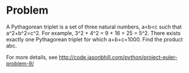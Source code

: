 Problem
=======

A Pythagorean triplet is a set of three natural numbers, a<b<c such that a^2+b^2=c^2. For example,
3^2 + 4^2 = 9 + 16 = 25 = 5^2. There exists exactly one Pythagorean triplet for which a+b+c=1000.
Find the product abc.

For more details, see http://code.jasonbhill.com/python/project-euler-problem-9/

